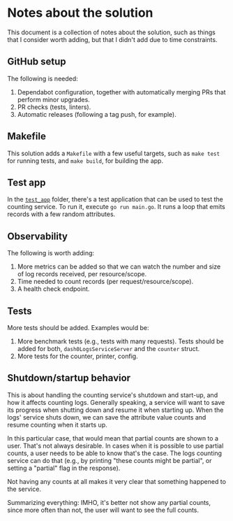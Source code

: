 # Notes about the solution

This document is a collection of notes about the solution, such as things that I consider worth adding, but that I
didn't add due to time constraints.

## GitHub setup

The following is needed:

1. Dependabot configuration, together with automatically merging PRs that perform minor upgrades.
2. PR checks (tests, linters).
3. Automatic releases (following a tag push, for example).

## Makefile

This solution adds a `Makefile` with a few useful targets, such as `make test` for running tests, and `make build`, for
building the app.

## Test app

In the [`test_app`](/test_app) folder, there's a test application that can be used to test the counting service. To run
it, execute `go run main.go`. It runs a loop that emits records with a few random attributes.

## Observability

The following is worth adding:

1. More metrics can be added so that we can watch the number and size of log records received, per resource/scope.
2. Time needed to count records (per request/resource/scope).
3. A health check endpoint.

## Tests

More tests should be added. Examples would be:

1. More benchmark tests (e.g., tests with many requests). Tests should be added for both, `dash0LogsServiceServer` and
   the `counter` struct.
2. More tests for the counter, printer, config.

## Shutdown/startup behavior

This is about handling the counting service's shutdown and start-up, and how it affects counting logs. Generally
speaking, a service will want to save its progress when shutting down and resume it when starting up. When the logs'
service shuts down, we can save the attribute value counts and resume counting when it starts up.

In this particular case, that would mean that partial counts are shown to a user. That's not always desirable. In cases
when it is possible to use partial counts, a user needs to be able to know that's the case. The logs counting service
can do that (e.g., by printing "these counts might be partial", or setting a "partial" flag in the response).

Not having any counts at all makes it very clear that something happened to the service.

Summarizing everything: IMHO, it's better not show any partial counts, since more often than not, the user will want to
see the full counts.